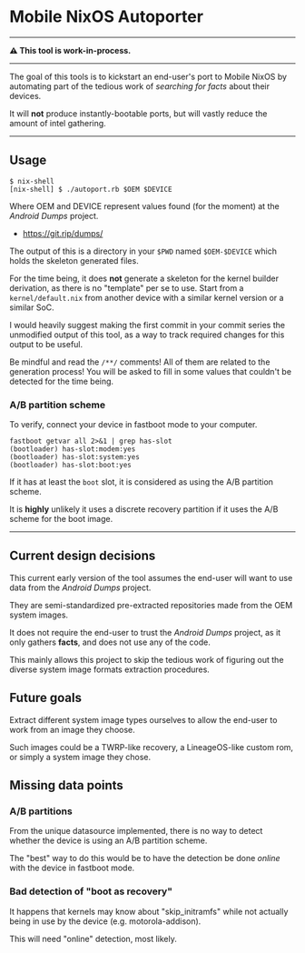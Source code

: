 Mobile NixOS Autoporter
=======================

* * *

**⚠️  This tool is work-in-process.**

* * *

The goal of this tools is to kickstart an end-user's port to Mobile NixOS by
automating part of the tedious work of *searching for facts* about their
devices.

It will **not** produce instantly-bootable ports, but will vastly reduce the
amount of intel gathering.

* * *

## Usage

```
$ nix-shell
[nix-shell] $ ./autoport.rb $OEM $DEVICE
```

Where OEM and DEVICE represent values found (for the moment) at the *Android
Dumps* project.

 * https://git.rip/dumps/

The output of this is a directory in your `$PWD` named `$OEM-$DEVICE` which
holds the skeleton generated files.

For the time being, it does **not** generate a skeleton for the kernel builder
derivation, as there is no "template" per se to use. Start from a
`kernel/default.nix` from another device with a similar kernel version or a
similar SoC.

I would heavily suggest making the first commit in your commit series the
unmodified output of this tool, as a way to track required changes for this
output to be useful.

Be mindful and read the `/**/` comments! All of them are related to the
generation process! You will be asked to fill in some values that couldn't be
detected for the time being.

### A/B partition scheme

To verify, connect your device in fastboot mode to your computer.

```
fastboot getvar all 2>&1 | grep has-slot
(bootloader) has-slot:modem:yes
(bootloader) has-slot:system:yes
(bootloader) has-slot:boot:yes
```

If it has at least the `boot` slot, it is considered as using the  A/B
partition scheme.

It is **highly** unlikely it uses a discrete recovery partition if it uses the
A/B scheme for the boot image.

* * *

## Current design decisions

This current early version of the tool assumes the end-user will want to use
data from the *Android Dumps* project.

They are semi-standardized pre-extracted repositories made from the OEM system
images.

It does not require the end-user to trust the *Android Dumps* project, as it
only gathers **facts**, and does not use any of the code.

This mainly allows this project to skip the tedious work of figuring out the
diverse system image formats extraction procedures.

## Future goals

Extract different system image types ourselves to allow the end-user to work
from an image they choose.

Such images could be a TWRP-like recovery, a LineageOS-like custom rom, or
simply a system image they chose.

## Missing data points

### A/B partitions

From the unique datasource implemented, there is no way to detect whether
the device is using an A/B partition scheme.

The "best" way to do this would be to have the detection be done *online*
with the device in fastboot mode.

### Bad detection of "boot as recovery"

It happens that kernels may know about "skip_initramfs" while not actually
being in use by the device (e.g. motorola-addison).

This will need "online" detection, most likely.
